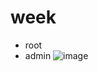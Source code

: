 # week
* root 
* admin
![image](https://user-images.githubusercontent.com/62127656/135029808-90d2a362-8e23-4bd5-9f11-b7e6429ebfde.png)

